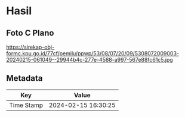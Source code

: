 # Hasil

## Foto C Plano

https://sirekap-obj-formc.kpu.go.id/77cf/pemilu/ppwp/53/08/07/20/09/5308072009003-20240215-061049--29944b4c-277e-4588-a997-567e88fc61c5.jpg


## Metadata

| Key        | Value               |
| ---------- | ------------------- |
| Time Stamp | 2024-02-15 16:30:25 |



